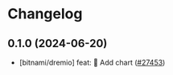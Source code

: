 # Changelog

## 0.1.0 (2024-06-20)

* [bitnami/dremio] feat: :tada: Add chart ([#27453](https://github.com/bitnami/charts/pull/27453))
